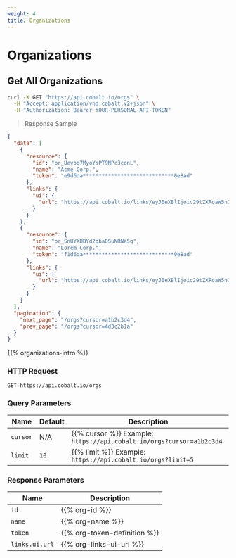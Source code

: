 ```yaml
---
weight: 4
title: Organizations
---
```


# Organizations

## Get All Organizations

```sh
curl -X GET "https://api.cobalt.io/orgs" \
  -H "Accept: application/vnd.cobalt.v2+json" \
  -H "Authorization: Bearer YOUR-PERSONAL-API-TOKEN"
```

> Response Sample

```json
{
  "data": [
    {
      "resource": {
        "id": "or_Uevoq7MyoYsPT9NPc3conL",
        "name": "Acme Corp.",
        "token": "e9d6da*****************************0e8ad"
      },
      "links": {
        "ui": {
          "url": "https://api.cobalt.io/links/eyJ0eXBlIjoic29tZXRoaW5nIiwib3JnU2x1ZyI6ImNvYmFsdCIsInBlbnRlc3RUYWciOiJz="
        }
      }
    },
    {
      "resource": {
        "id": "or_SnUYXDBYd2qbaDSuNRNa5q",
        "name": "Lorem Corp.",
        "token": "f1d6da*****************************0e8ad"
      },
      "links": {
        "ui": {
          "url": "https://api.cobalt.io/links/eyJ0eXBlIjoic29tZXRoaW5nIiwib3JnU2x1ZyI6ImNvYmFsdCIsInBlbnRlc3RUYWciOiJz="
        }
      }
    }
  ],
  "pagination": {
    "next_page": "/orgs?cursor=a1b2c3d4",
    "prev_page": "/orgs?cursor=4d3c2b1a"
  }
}
```

{{% organizations-intro %}}

### HTTP Request

`GET https://api.cobalt.io/orgs`

### Query Parameters

| Name | Default | Description                                                                                                      |
|-----------|---------|------------------------------------------------------------------------------------------------------------------|
| `cursor`  | N/A     | {{% cursor %}} Example: `https://api.cobalt.io/orgs?cursor=a1b2c3d4`                   |
| `limit`   | `10`    | {{% limit %}} Example: `https://api.cobalt.io/orgs?limit=5` |

### Response Parameters

| Name          | Description                                                                              |
|----------------|------------------------------------------------------------------------------------------|
| `id`           | {{% org-id %}}                             |
| `name`         | {{% org-name %}}                                                             |
| `token`        | {{% org-token-definition %}}                                   |
| `links.ui.url` | {{% org-links-ui-url %}} |
